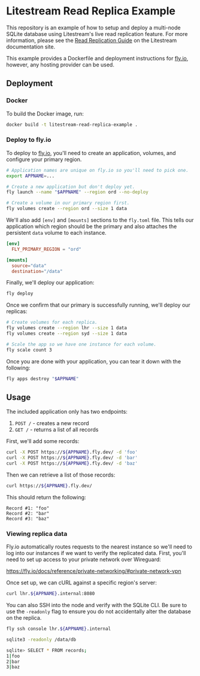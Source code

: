 Litestream Read Replica Example
===============================

This repository is an example of how to setup and deploy a multi-node SQLite
database using Litestream's live read replication feature. For more information,
please see the [Read Replication Guide](https://tip.litestream.io/guides/read-replica/)
on the Litestream documentation site.

This example provides a Dockerfile and deployment instructions for [fly.io](https://fly.io),
however, any hosting provider can be used.

## Deployment

### Docker

To build the Docker image, run:

```sh
docker build -t litestream-read-replica-example .
```

### Deploy to fly.io

To deploy to [fly.io](https://fly.io), you'll need to create an application,
volumes, and configure your primary region.

```sh
# Application names are unique on fly.io so you'll need to pick one.
export APPNAME=...

# Create a new application but don't deploy yet.
fly launch --name "$APPNAME" --region ord --no-deploy

# Create a volume in our primary region first.
fly volumes create --region ord --size 1 data
```

We'll also add `[env]` and `[mounts]` sections to the `fly.toml` file. This
tells our application which region should be the primary and also attaches the
persistent `data` volume to each instance.

```toml
[env]
  FLY_PRIMARY_REGION = "ord"

[mounts]
  source="data"
  destination="/data"
```

Finally, we'll deploy our application:

```sh
fly deploy
```

Once we confirm that our primary is successfully running, we'll deploy our
replicas:

```sh
# Create volumes for each replica.
fly volumes create --region lhr --size 1 data
fly volumes create --region syd --size 1 data

# Scale the app so we have one instance for each volume.
fly scale count 3
```

Once you are done with your application, you can tear it down with the following:

```sh
fly apps destroy "$APPNAME"
```

## Usage

The included application only has two endpoints:

1. `POST /` - creates a new record
2. `GET /` - returns a list of all records

First, we'll add some records:

```sh
curl -X POST https://${APPNAME}.fly.dev/ -d 'foo'
curl -X POST https://${APPNAME}.fly.dev/ -d 'bar'
curl -X POST https://${APPNAME}.fly.dev/ -d 'baz'
```

Then we can retrieve a list of those records:

```sh
curl https://${APPNAME}.fly.dev/
```

This should return the following:

```
Record #1: "foo"
Record #2: "bar"
Record #3: "baz"
```

### Viewing replica data

Fly.io automatically routes requests to the nearest instance so we'll need to
log into our instances if we want to verify the replicated data. First, you'll
need to set up access to your private network over Wireguard:

https://fly.io/docs/reference/private-networking/#private-network-vpn

Once set up, we can cURL against a specific region's server:

```sh
curl lhr.${APPNAME}.internal:8080
```

You can also SSH into the node and verify with the SQLite CLI. Be sure to use
the `-readonly` flag to ensure you do not accidentally alter the database on
the replica.

```sh
fly ssh console lhr.${APPNAME}.internal

sqlite3 -readonly /data/db

sqlite> SELECT * FROM records;
1|foo
2|bar
3|baz
```

